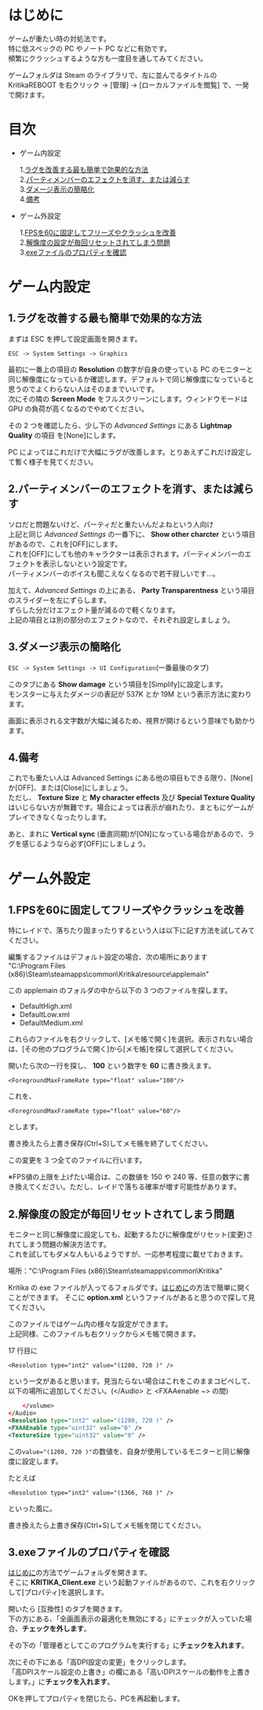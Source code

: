 # はじめに

ゲームが重たい時の対処法です。  
特に低スペックの PC やノート PC などに有効です。  
頻繁にクラッシュするような方も一度目を通してみてください。

ゲームフォルダは Steam のライブラリで、左に並んでるタイトルのKritikaREBOOT を右クリック -> [管理] -> [ローカルファイルを閲覧] で、一発で開けます。

# 目次

- ゲーム内設定

  1.[ラグを改善する最も簡単で効果的な方法](#1ラグを改善する最も簡単で効果的な方法)  
  2.[パーティメンバーのエフェクトを消す、または減らす](#2パーティメンバーのエフェクトを消す、または減らす)  
  3.[ダメージ表示の簡略化](#3ダメージ表示の簡略化)  
  4.[備考](#4備考)

- ゲーム外設定

  1.[FPSを60に固定してフリーズやクラッシュを改善](#1FPSを60に固定してフリーズやクラッシュを改善)  
  2.[解像度の設定が毎回リセットされてしまう問題](#2解像度の設定が毎回リセットされてしまう問題)  
  3.[exeファイルのプロパティを確認](#3exeファイルのプロパティを確認)


# ゲーム内設定

## 1.ラグを改善する最も簡単で効果的な方法

まずは ESC を押して設定画面を開きます。

`ESC -> System Settings -> Graphics`

最初に一番上の項目の **Resolution** の数字が自身の使っている PC のモニターと同じ解像度になっているか確認します。デフォルトで同じ解像度になっていると思うのでよくわらない人はそのままでいいです。  
次にその隣の **Screen Mode** をフルスクリーンにします。ウィンドウモードは GPU の負荷が高くなるのでやめてください。

その 2 つを確認したら、少し下の _Advanced Settings_ にある **Lightmap Quality** の項目
を[None]にします。

PC によってはこれだけで大幅にラグが改善します。とりあえずこれだけ設定して暫く様子を見てください。


## 2.パーティメンバーのエフェクトを消す、または減らす

ソロだと問題ないけど、パーティだと重たいんだよねという人向け  
上記と同じ _Advanced Settings_ の一番下に、 **Show other charcter** という項目があるので、これを[OFF]にします。  
これを[OFF]にしても他のキャラクターは表示されます。パーティメンバーのエフェクトを表示しないという設定です。  
パーティメンバーのボイスも聞こえなくなるので若干寂しいです…。

加えて、_Advanced Settings_ の上にある、 **Party Transparentness** という項目のスライダーを左にずらします。  
ずらした分だけエフェクト量が減るので軽くなります。  
上記の項目とは別の部分のエフェクトなので、それぞれ設定しましょう。


## 3.ダメージ表示の簡略化

`ESC -> System Settings -> UI Configuration`(一番最後のタブ)

このタブにある **Show damage** という項目を[Simplify]に設定します。  
モンスターに与えたダメージの表記が 537K とか 19M という表示方法に変わります。

画面に表示される文字数が大幅に減るため、視界が開けるという意味でも助かります。


## 4.備考

これでも重たい人は Advanced Settings にある他の項目もできる限り、[None]か[OFF]、または[Close]にしましょう。  
ただし、 **Texture Size** と **My character effects** 及び **Special Texture Quality** はいじらない方が無難です。場合によっては表示が崩れたり、まともにゲームがプレイできなくなったりします。

あと、まれに **Vertical sync** (垂直同期)が[ON]になっている場合があるので、ラグを感じるようなら必ず[OFF]にしましょう。



# ゲーム外設定

## 1.FPSを60に固定してフリーズやクラッシュを改善

特にレイドで、落ちたり固まったりするという人は以下に記す方法を試してみてください。

編集するファイルはデフォルト設定の場合、次の場所にあります  
"C:\Program Files (x86)\Steam\steamapps\common\Kritika\resource\applemain"

この applemain のフォルダの中から以下の 3 つのファイルを探します。

- DefaultHigh.xml
- DefaultLow.xml
- DefaultMedium.xml

これらのファイルを右クリックして、[メモ帳で開く]を選択。表示されない場合は、[その他のプログラムで開く]から[メモ帳]を探して選択してください。

開いたら次の一行を探し、 **100** という数字を **60** に書き換えます。

`<ForegroundMaxFrameRate type="float" value="100"/>`

これを、

`<ForegroundMaxFrameRate type="float" value="60"/>`

とします。

書き換えたら上書き保存(Ctrl+S)してメモ帳を終了してください。

この変更を 3 つ全てのファイルに行います。

※FPS値の上限を上げたい場合は、この数値を 150 や 240 等、任意の数字に書き換えてください。ただし、レイドで落ちる確率が増す可能性があります。


## 2.解像度の設定が毎回リセットされてしまう問題

モニターと同じ解像度に設定しても、起動するたびに解像度がリセット(変更)されてしまう問題の解決方法です。  
これを試してもダメな人もいるようですが、一応参考程度に載せておきます。

場所："C:\Program Files (x86)\Steam\steamapps\common\Kritika"

Kritika の exe ファイルが入ってるフォルダです。[はじめに](#はじめに)の方法で簡単に開くことができます。
そこに **option.xml** というファイルがあると思うので探して見てください。

このファイルではゲーム内の様々な設定ができます。  
上記同様、このファイルも右クリックからメモ帳で開きます。

17 行目に

`<Resolution type="int2" value="(1280, 720 )" />`

という一文があると思います。見当たらない場合はこれをこのままコピペして、以下の場所に追加してください。(<\/Audio> と <FXAAenable ~> の間)

```xml
    </volume>
</Audio>
<Resolution type="int2" value="(1280, 720 )" />
<FXAAEnable type="uint32" value="0" />
<TextureSize type="uint32" value="0" />
```

この`value="(1280, 720 )"`の数値を、自身が使用しているモニターと同じ解像度に設定します。

たとえば

`<Resolution type="int2" value="(1366, 768 )" />`

といった風に。

書き換えたら上書き保存(Ctrl+S)してメモ帳を閉じてください。


## 3.exeファイルのプロパティを確認

[はじめに](#はじめに)の方法でゲームフォルダを開きます。  
そこに **KRITIKA_Client.exe** という起動ファイルがあるので、これを右クリックして[プロパティ]を選択します。

開いたら [互換性] のタブを開きます。  
下の方にある、「全画面表示の最適化を無効にする」にチェックが入っていた場合、**チェックを外します**。

その下の「管理者としてこのプログラムを実行する」に**チェックを入れます**。

次にその下にある「高DPI設定の変更」をクリックします。  
「高DPIスケール設定の上書き」の欄にある「高いDPIスケールの動作を上書きします。」に**チェックを入れます**。

OKを押してプロパティを閉じたら、PCを再起動します。
